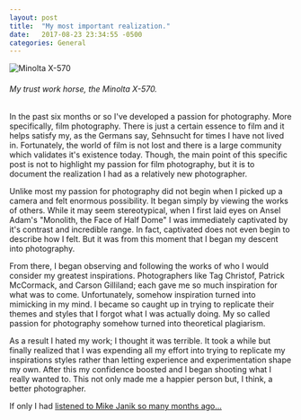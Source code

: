 ```yaml
---
layout: post
title:  "My most important realization."
date:   2017-08-23 23:34:55 -0500
categories: General
---
```

![Minolta X-570](http://i.imgur.com/1P6cuvD.jpg)
###### My trust work horse, the Minolta X-570.



In the past six months or so I've developed a passion for photography. More specifically, film photography. There is just a certain essence to film and it helps satisfy my, as the Germans say, Sehnsucht for times I have not lived in. Fortunately, the world of film is not lost and there is a large community which validates it's existence today. Though, the main point of this specific post is not to highlight my passion for film photography, but it is to document the realization I had as a relatively new photographer.

Unlike most my passion for photography did not begin when I picked up a camera and felt enormous possibility. It began simply by viewing the works of others. While it may seem stereotypical, when I first laid eyes on Ansel Adam's "Monolith, the Face of Half Dome" I was immediately captivated by it's contrast and incredible range. In fact, captivated does not even begin to describe how I felt. But it was from this moment that I began my descent into photography.

From there, I began observing and following the works of who I would consider my greatest inspirations. Photographers like Tag Christof, Patrick McCormack, and Carson Gilliland; each gave me so much inspiration for what was to come. Unfortunately, somehow inspiration turned into mimicking in my mind. I became so caught up in trying to replicate their themes and styles that I forgot what I was actually doing. My so called passion for photography somehow turned into theoretical plagiarism.

As a result I hated my work; I thought it was terrible. It took a while but finally realized that I was expending all my effort into trying to replicate my inspirations styles rather than letting experience and experimentation shape my own. After this my confidence boosted and I began shooting what I really wanted to. This not only made me a happier person but, I think, a better photographer.

If only I had [listened to Mike Janik so many months ago...](https://www.youtube.com/watch?v=xZBEEpaZGvE)





